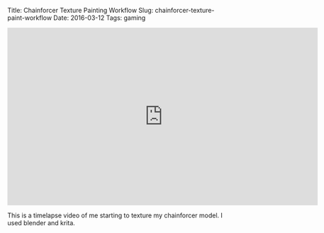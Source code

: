 Title: Chainforcer Texture Painting Workflow
Slug: chainforcer-texture-paint-workflow
Date: 2016-03-12
Tags: gaming

<iframe width="700" height="400" src="https://www.youtube.com/embed/SlOZWpu9t7o" frameborder="0" allowfullscreen></iframe>

This is a timelapse video of me starting to texture my chainforcer model. I used blender and krita.
